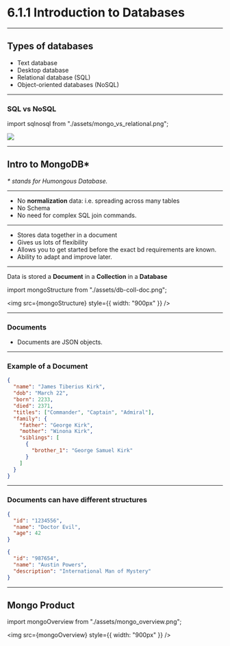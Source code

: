 # 6.1.1 Introduction to Databases

---

## Types of databases

- Text database
- Desktop database
- Relational database (SQL)
- Object-oriented databases (NoSQL)

---

### SQL vs NoSQL

import sqlnosql from "./assets/mongo_vs_relational.png";

<img src={sqlnosql} />

---

## Intro to MongoDB\*

_\* stands for Humongous Database._

---

- No **normalization** data: i.e. spreading across many tables
- No Schema
- No need for complex SQL join commands.

---

- Stores data together in a document
- Gives us lots of flexibility
- Allows you to get started before the exact bd requirements are known.
- Ability to adapt and improve later.

---

Data is stored a **Document** in a **Collection** in a **Database**

import mongoStructure from "./assets/db-coll-doc.png";

<img src={mongoStructure} style={{ width: "900px" }} />

---

### Documents

- Documents are JSON objects.

---

### Example of a Document

```json
{
  "name": "James Tiberius Kirk",
  "dob": "March 22",
  "born": 2233,
  "died": 2371,
  "titles": ["Commander", "Captain", "Admiral"],
  "family": {
    "father": "George Kirk",
    "mother": "Winona Kirk",
    "siblings": [
      {
        "brother_1": "George Samuel Kirk"
      }
    ]
  }
}
```

---

### Documents can have different structures

```json
{
  "id": "1234556",
  "name": "Doctor Evil",
  "age": 42
}

{
  "id": "987654",
  "name": "Austin Powers",
  "description": "International Man of Mystery"
}
```

---

## Mongo Product

import mongoOverview from "./assets/mongo_overview.png";

<img src={mongoOverview} style={{ width: "900px" }} />
